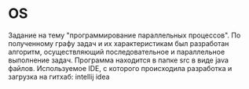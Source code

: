 # OS
Задание на тему "программирование параллельных процессов".
По полученному графу задач и их характеристикам был разработан алгоритм, осуществляющий последовательное и параллельное выполнение задач.
Программа находится в папке src в виде java файлов.
Используемое IDE, с которого происходила разработка и загрузка на гитхаб: intellij idea
